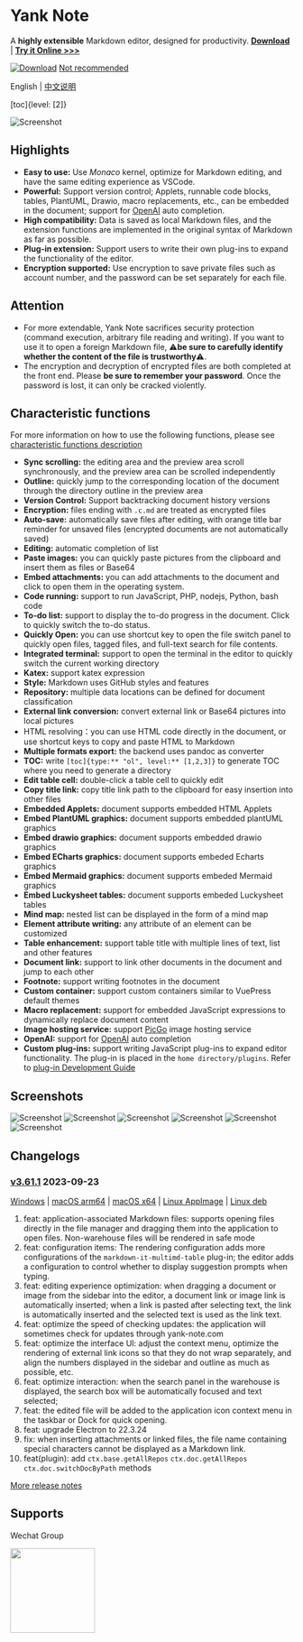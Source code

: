 # Yank Note

A **highly extensible** Markdown editor, designed for productivity. **[Download](https://github.com/purocean/yn/releases)** | **[Try it Online >>>](https://demo.yank-note.com/)**

[![Download](./help/mas_en.svg?.inline)](https://apps.apple.com/cn/app/yank-note/id1551528618) [Not recommended](https://github.com/purocean/yn/issues/65#issuecomment-1065799677)

English | [中文说明](./README_ZH-CN.md)

[toc]{level: [2]}

![Screenshot](./help/1.png)

## Highlights

- **Easy to use:** Use *Monaco* kernel, optimize for Markdown editing, and have the same editing experience as VSCode.
- **Powerful:** Support version control; Applets, runnable code blocks, tables, PlantUML, Drawio, macro replacements, etc., can be embedded in the document; support for [OpenAI](https://openai.com) auto completion.
- **High compatibility:** Data is saved as local Markdown files, and the extension functions are implemented in the original syntax of Markdown as far as possible.
- **Plug-in extension:** Support users to write their own plug-ins to expand the functionality of the editor.
- **Encryption supported:** Use encryption to save private files such as account number, and the password can be set separately for each file.

## Attention

- For more extendable, Yank Note sacrifices security protection (command execution, arbitrary file reading and writing). If you want to use it to open a foreign Markdown file, ⚠️**be sure to carefully identify whether the content of the file is trustworthy**⚠️.
- The encryption and decryption of encrypted files are both completed at the front end. Please **be sure to remember your password**. Once the password is lost, it can only be cracked violently.

## Characteristic functions

For more information on how to use the following functions, please see [characteristic functions description](./help/FEATURES.md)

- **Sync scrolling:** the editing area and the preview area scroll synchronously, and the preview area can be scrolled independently
- **Outline:** quickly jump to the corresponding location of the document through the directory outline in the preview area
- **Version Control:** Support backtracking document history versions
- **Encryption:** files ending with `.c.md` are treated as encrypted files
- **Auto-save:** automatically save files after editing, with orange title bar reminder for unsaved files (encrypted documents are not automatically saved)
- **Editing:** automatic completion of list
- **Paste images:** you can quickly paste pictures from the clipboard and insert them as files or Base64
- **Embed attachments:** you can add attachments to the document and click to open them in the operating system.
- **Code running:** support to run JavaScript, PHP, nodejs, Python, bash code
- **To-do list:** support to display the to-do progress in the document. Click to quickly switch the to-do status.
- **Quickly Open:** you can use shortcut key to open the file switch panel to quickly open files, tagged files, and full-text search for file contents.
- **Integrated terminal:** support to open the terminal in the editor to quickly switch the current working directory
- **Katex:** support katex expression
- **Style:** Markdown uses GitHub styles and features
- **Repository:** multiple data locations can be defined for document classification
- **External link conversion:** convert external link or Base64 pictures into local pictures
- HTML resolving：you can use HTML code directly in the document, or use shortcut keys to copy and paste HTML to Markdown
- **Multiple formats export:** the backend uses pandoc as converter
- **TOC:** write `[toc]{type:** "ol", level:** [1,2,3]}` to generate TOC where you need to generate a directory
- **Edit table cell:** double-click a table cell to quickly edit
- **Copy title link:** copy title link path to the clipboard for easy insertion into other files
- **Embedded Applets:** document supports embedded HTML Applets
- **Embed PlantUML graphics:** document supports embedded plantUML graphics
- **Embed drawio graphics:** document supports embedded drawio graphics
- **Embed ECharts graphics:** document supports embeded Echarts graphics
- **Embed Mermaid graphics:** document supports embeded Mermaid graphics
- **Embed Luckysheet tables:** document supports embeded Luckysheet tables
- **Mind map:** nested list can be displayed in the form of a mind map
- **Element attribute writing:** any attribute of an element can be customized
- **Table enhancement:** support table title with multiple lines of text, list and other features
- **Document link:** support to link other documents in the document and jump to each other
- **Footnote:** support writing footnotes in the document
- **Custom container:** support custom containers similar to VuePress default themes
- **Macro replacement:** support for embedded JavaScript expressions to dynamically replace document content
- **Image hosting service:** support [PicGo](https://picgo.github.io/PicGo-Doc/) image hosting service
- **OpenAI:** support for [OpenAI](https://openai.com) auto completion
- **Custom plug-ins:** support writing JavaScript plug-ins to expand editor functionality. The plug-in is placed in the `home directory/plugins`. Refer to [plug-in Development Guide](./help/PLUGIN.md)

## Screenshots

![Screenshot](./help/6.png)
![Screenshot](./help/7.png)
![Screenshot](./help/2.png)
![Screenshot](./help/3.png)
![Screenshot](./help/4.png)
![Screenshot](./help/5.png)

## Changelogs

### [v3.61.1](https://github.com/purocean/yn/releases/tag/v3.61.1) 2023-09-23

[Windows](https://github.com/purocean/yn/releases/download/v3.61.1/Yank-Note-win-x64-3.60.1.exe) | [macOS arm64](https://github.com/purocean/yn/releases/download/v3.61.1/Yank-Note-mac-arm64-3.60.1.dmg) | [macOS x64](https://github.com/purocean/yn/releases/download/v3.61.1/Yank-Note-mac-x64-3.60.1.dmg) | [Linux AppImage](https://github.com/purocean/yn/releases/download/v3.61.1/Yank-Note-linux-x86_64-3.60.1.AppImage) | [Linux deb](https://github.com/purocean/yn/releases/download/v3.61.1/Yank-Note-linux-amd64-3.60.1.deb)

1. feat: application-associated Markdown files: supports opening files directly in the file manager and dragging them into the application to open files. Non-warehouse files will be rendered in safe mode
2. feat: configuration items: The rendering configuration adds more configurations of the `markdown-it-multimd-table` plug-in; the editor adds a configuration to control whether to display suggestion prompts when typing.
3. feat: editing experience optimization: when dragging a document or image from the sidebar into the editor, a document link or image link is automatically inserted; when a link is pasted after selecting text, the link is automatically inserted and the selected text is used as the link text.
4. feat: optimize the speed of checking updates: the application will sometimes check for updates through yank-note.com
5. feat: optimize the interface UI: adjust the context menu, optimize the rendering of external link icons so that they do not wrap separately, and align the numbers displayed in the sidebar and outline as much as possible, etc.
6. feat: optimize interaction: when the search panel in the warehouse is displayed, the search box will be automatically focused and text selected;
7. feat: the edited file will be added to the application icon context menu in the taskbar or Dock for quick opening.
8. feat: upgrade Electron to 22.3.24
9. fix: when inserting attachments or linked files, the file name containing special characters cannot be displayed as a Markdown link.
10. feat(plugin): add `ctx.base.getAllRepos` `ctx.doc.getAllRepos` `ctx.doc.switchDocByPath` methods

[More release notes](https://github.com/purocean/yn/releases)

## Supports

Wechat Group

<img src="./help/qrcode-wechat.jpg?.inline" width="150">
